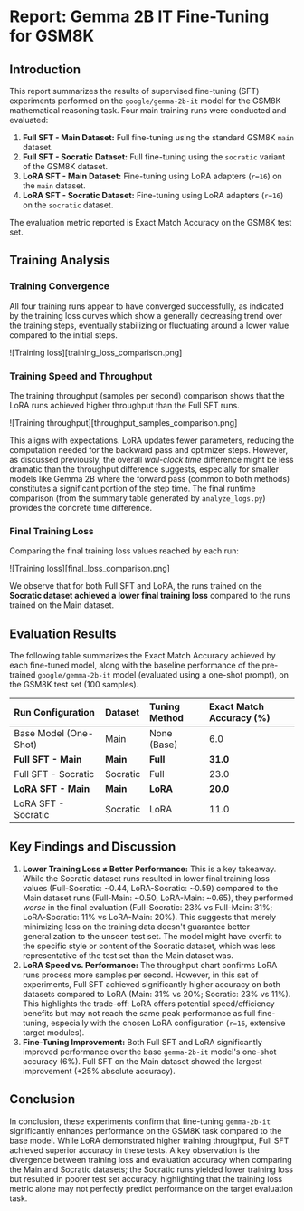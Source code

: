 # Report: Gemma 2B IT Fine-Tuning for GSM8K

## Introduction

This report summarizes the results of supervised fine-tuning (SFT) experiments performed on the `google/gemma-2b-it` model for the GSM8K mathematical reasoning task. Four main training runs were conducted and evaluated:

1.  **Full SFT - Main Dataset:** Full fine-tuning using the standard GSM8K `main` dataset.
2.  **Full SFT - Socratic Dataset:** Full fine-tuning using the `socratic` variant of the GSM8K dataset.
3.  **LoRA SFT - Main Dataset:** Fine-tuning using LoRA adapters (`r=16`) on the `main` dataset.
4.  **LoRA SFT - Socratic Dataset:** Fine-tuning using LoRA adapters (`r=16`) on the `socratic` dataset.

The evaluation metric reported is Exact Match Accuracy on the GSM8K test set.

## Training Analysis

### Training Convergence

All four training runs appear to have converged successfully, as indicated by the training loss curves which show a generally decreasing trend over the training steps, eventually stabilizing or fluctuating around a lower value compared to the initial steps.

![Training loss][training_loss_comparison.png]

### Training Speed and Throughput

The training throughput (samples per second) comparison shows that the LoRA runs achieved higher throughput than the Full SFT runs.

![Training throughput][throughput_samples_comparison.png]

This aligns with expectations. LoRA updates fewer parameters, reducing the computation needed for the backward pass and optimizer steps. However, as discussed previously, the overall *wall-clock time* difference might be less dramatic than the throughput difference suggests, especially for smaller models like Gemma 2B where the forward pass (common to both methods) constitutes a significant portion of the step time. The final runtime comparison (from the summary table generated by `analyze_logs.py`) provides the concrete time difference.

### Final Training Loss

Comparing the final training loss values reached by each run:

![Training loss][final_loss_comparison.png]

We observe that for both Full SFT and LoRA, the runs trained on the **Socratic dataset achieved a lower final training loss** compared to the runs trained on the Main dataset.

## Evaluation Results

The following table summarizes the Exact Match Accuracy achieved by each fine-tuned model, along with the baseline performance of the pre-trained `google/gemma-2b-it` model (evaluated using a one-shot prompt), on the GSM8K test set (100 samples).

| Run Configuration              | Dataset   | Tuning Method | Exact Match Accuracy (%) |
| :----------------------------- | :-------- | :------------ | :----------------------- |
| Base Model (One-Shot)        | Main      | None (Base)   | 6.0                      |
| **Full SFT - Main** | **Main** | **Full** | **31.0** |
| Full SFT - Socratic          | Socratic  | Full          | 23.0                     |
| **LoRA SFT - Main** | **Main** | **LoRA** | **20.0** |
| LoRA SFT - Socratic          | Socratic  | LoRA          | 11.0                     |

## Key Findings and Discussion

1.  **Lower Training Loss ≠ Better Performance:** This is a key takeaway. While the Socratic dataset runs resulted in lower final training loss values (Full-Socratic: ~0.44, LoRA-Socratic: ~0.59) compared to the Main dataset runs (Full-Main: ~0.50, LoRA-Main: ~0.65), they performed *worse* in the final evaluation (Full-Socratic: 23% vs Full-Main: 31%; LoRA-Socratic: 11% vs LoRA-Main: 20%). This suggests that merely minimizing loss on the training data doesn't guarantee better generalization to the unseen test set. The model might have overfit to the specific style or content of the Socratic dataset, which was less representative of the test set than the Main dataset was.
2.  **LoRA Speed vs. Performance:** The throughput chart confirms LoRA runs process more samples per second. However, in this set of experiments, Full SFT achieved significantly higher accuracy on both datasets compared to LoRA (Main: 31% vs 20%; Socratic: 23% vs 11%). This highlights the trade-off: LoRA offers potential speed/efficiency benefits but may not reach the same peak performance as full fine-tuning, especially with the chosen LoRA configuration (`r=16`, extensive target modules).
3.  **Fine-Tuning Improvement:** Both Full SFT and LoRA significantly improved performance over the base `gemma-2b-it` model's one-shot accuracy (6%). Full SFT on the Main dataset showed the largest improvement (+25% absolute accuracy).

## Conclusion

In conclusion, these experiments confirm that fine-tuning `gemma-2b-it` significantly enhances performance on the GSM8K task compared to the base model. While LoRA demonstrated higher training throughput, Full SFT achieved superior accuracy in these tests. A key observation is the divergence between training loss and evaluation accuracy when comparing the Main and Socratic datasets; the Socratic runs yielded lower training loss but resulted in poorer test set accuracy, highlighting that the training loss metric alone may not perfectly predict performance on the target evaluation task.

